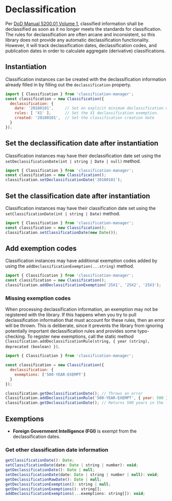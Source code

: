 # Declassification

Per [DoD Manual 5200.01 Volume 1], classified information shall be declassified
as soon as it no longer meets the standards for classification. The rules for
declassification are often arcane and inconsistent, so this library does not
provide any automatic declassification functionality. However, it will track
declassification dates, declassification codes, and publication dates in order
to calculate aggregate (derivative) classifications.

## Instantiation

Classification instances can be created with the declassification information
already filled in by filling out the `declassification` property.

```javascript
import { Classification } from 'classification-manager';
const classification = new Classification({
  declassification: {
    date: '20180101',     // Set an explicit minimum declassification date.
    rules: [ 'X1' ],      // Set the X1 declassification exemption.
    created: '20180101',  // Set the classification creation date
  }
});
```

## Set the declassification date after instantiation

Classification instances may have their declassification date set using the
`setDeclassificationDate(int | string | Date | null)` method.

```javascript
import { Classification } from 'classification-manager';
const classification = new Classification();
classification.setDeclassificationDate('20180101');
```

## Set the classification date after instantiation

Classification instances may have their classification date set using the
`setClassificationDate(int | string | Date)` method.

```javascript
import { Classification } from 'classification-manager';
const classification = new Classification();
classification.setClassificationDate(new Date());
```

## Add exemption codes

Classification instances may have additional exemption codes added by using the
`addDeclassificationExemption(...string)` method.

```javascript
import { Classification } from 'classification-manager';
const classification = new Classification();
classification.addDeclassificationExemption('25X1', '25X2', '25X3');
```

### Missing exemption codes

When processing declassification information, an exemption may not be
registered with the library. If this happens when you try to pull
declassification information that must account for these rules, then an error
will be thrown. This is deliberate, since it prevents the library from ignoring
potentially important declassification rules and provides some typo-checking.
To register new exemptions, call the static method `Classification.addDeclassificationRule(string, { year (string), deprecated (boolean) })`.

```javascript
import { Classification } from 'classification-manager';

const classification = new Classification({
  declassification: {
    exemptions: ['500-YEAR-EXEMPT']
  }
});

classification.getDeclassificationDate(); // Throws an error
Classification.addDeclassificationRule('500-YEAR-EXEMPT', { year: 500 });
classification.getDeclassificationDate(); // Returns 500 years in the future.
```

## Exemptions

* **Foreign Government Intelligence (FGI)** is exempt from the
  declassification dates.

### Get other classification date information

```javascript
getClassificationDate(): Date;
setClassificationDate(date: Date | string | number): void;
getDeclassificationDate(): Date | null;
setDeclassificationDate(date: Date | string | number | null): void;
getDeclassificationRawDate(): Date | null;
getDeclassificationExemption(): string | null;
getDeclassificationExemptions(): string[];
addDeclassificationExemptions(...exemptions: string[]): void;
```

[DoD Manual 5200.01 Volume 1]: http://www.esd.whs.mil/Portals/54/Documents/DD/issuances/dodm/520001_vol1.pdf
